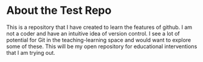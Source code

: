 # About the Test Repo
This is a repository that I have created to learn the features of github. I am not a coder and have an intuitive idea of version control. I see a lot of potential for Git in the teaching-learning space and would want to explore some of these. This will be my open repository for educational interventions that I am trying out. 
